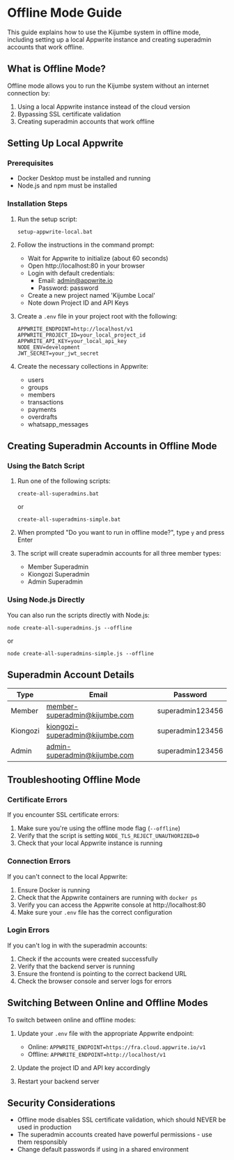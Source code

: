 # Offline Mode Guide

This guide explains how to use the Kijumbe system in offline mode, including setting up a local Appwrite instance and creating superadmin accounts that work offline.

## What is Offline Mode?

Offline mode allows you to run the Kijumbe system without an internet connection by:

1. Using a local Appwrite instance instead of the cloud version
2. Bypassing SSL certificate validation
3. Creating superadmin accounts that work offline

## Setting Up Local Appwrite

### Prerequisites
- Docker Desktop must be installed and running
- Node.js and npm must be installed

### Installation Steps

1. Run the setup script:
   ```
   setup-appwrite-local.bat
   ```

2. Follow the instructions in the command prompt:
   - Wait for Appwrite to initialize (about 60 seconds)
   - Open http://localhost:80 in your browser
   - Login with default credentials:
     - Email: admin@appwrite.io
     - Password: password
   - Create a new project named 'Kijumbe Local'
   - Note down Project ID and API Keys

3. Create a `.env` file in your project root with the following:
   ```
   APPWRITE_ENDPOINT=http://localhost/v1
   APPWRITE_PROJECT_ID=your_local_project_id
   APPWRITE_API_KEY=your_local_api_key
   NODE_ENV=development
   JWT_SECRET=your_jwt_secret
   ```

4. Create the necessary collections in Appwrite:
   - users
   - groups
   - members
   - transactions
   - payments
   - overdrafts
   - whatsapp_messages

## Creating Superadmin Accounts in Offline Mode

### Using the Batch Script

1. Run one of the following scripts:
   ```
   create-all-superadmins.bat
   ```
   or
   ```
   create-all-superadmins-simple.bat
   ```

2. When prompted "Do you want to run in offline mode?", type `y` and press Enter

3. The script will create superadmin accounts for all three member types:
   - Member Superadmin
   - Kiongozi Superadmin
   - Admin Superadmin

### Using Node.js Directly

You can also run the scripts directly with Node.js:

```
node create-all-superadmins.js --offline
```

or

```
node create-all-superadmins-simple.js --offline
```

## Superadmin Account Details

| Type     | Email                           | Password        |
|----------|--------------------------------|----------------|
| Member   | member-superadmin@kijumbe.com  | superadmin123456 |
| Kiongozi | kiongozi-superadmin@kijumbe.com | superadmin123456 |
| Admin    | admin-superadmin@kijumbe.com   | superadmin123456 |

## Troubleshooting Offline Mode

### Certificate Errors

If you encounter SSL certificate errors:

1. Make sure you're using the offline mode flag (`--offline`)
2. Verify that the script is setting `NODE_TLS_REJECT_UNAUTHORIZED=0`
3. Check that your local Appwrite instance is running

### Connection Errors

If you can't connect to the local Appwrite:

1. Ensure Docker is running
2. Check that the Appwrite containers are running with `docker ps`
3. Verify you can access the Appwrite console at http://localhost:80
4. Make sure your `.env` file has the correct configuration

### Login Errors

If you can't log in with the superadmin accounts:

1. Check if the accounts were created successfully
2. Verify that the backend server is running
3. Ensure the frontend is pointing to the correct backend URL
4. Check the browser console and server logs for errors

## Switching Between Online and Offline Modes

To switch between online and offline modes:

1. Update your `.env` file with the appropriate Appwrite endpoint:
   - Online: `APPWRITE_ENDPOINT=https://fra.cloud.appwrite.io/v1`
   - Offline: `APPWRITE_ENDPOINT=http://localhost/v1`

2. Update the project ID and API key accordingly

3. Restart your backend server

## Security Considerations

- Offline mode disables SSL certificate validation, which should NEVER be used in production
- The superadmin accounts created have powerful permissions - use them responsibly
- Change default passwords if using in a shared environment
